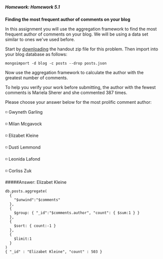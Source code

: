 ##### Homework: Homework 5.1

**Finding the most frequent author of comments on your blog**

In this assignment you will use the aggregation framework to find the most frequent author of comments on your blog. We will be using a data set similar to ones we've used before.

Start by [downloading](https://university.mongodb.com/static/MongoDB_2016_M101P_January/handouts/posts.283c4fe92484.zip) the handout zip file for this problem. Then import into your blog database as follows:

``
mongoimport -d blog -c posts --drop posts.json
``

Now use the aggregation framework to calculate the author with the greatest number of comments.

To help you verify your work before submitting, the author with the fewest comments is Mariela Sherer and she commented 387 times.

Please choose your answer below for the most prolific comment author:

:white_medium_small_square: Gwyneth Garling

:white_medium_small_square: Milan Mcgavock

:white_medium_small_square: Elizabet Kleine

:white_medium_small_square: Dusti Lemmond

:white_medium_small_square: Leonida Lafond

:white_medium_small_square: Corliss Zuk

#####Answer: Elizabet Kleine

```
db.posts.aggregate(
  {
    "$unwind":"$comments"
  },
  {
    $group: { "_id":"$comments.author", "count": { $sum:1 } }
  },
  {
    $sort: { count:-1 }
  },
  {
    $limit:1
  }
)
{ "_id" : "Elizabet Kleine", "count" : 503 }
```
